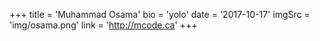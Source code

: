 +++
    title = 'Muhammad Osama'
    bio = 'yolo'
    date = '2017-10-17'
    imgSrc = 'img/osama.png'
    link = 'http://mcode.ca'
+++
